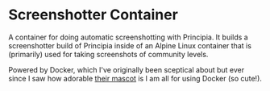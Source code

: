 # Screenshotter Container
A container for doing automatic screenshotting with Principia. It builds a screenshotter build of Principia inside of an Alpine Linux container that is (primarily) used for taking screenshots of community levels.

Powered by Docker, which I've originally been sceptical about but ever since I saw how adorable [their mascot](mobydock.webp) is I am all for using Docker (so cute!).

